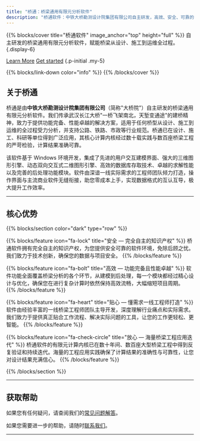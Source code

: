 ```yaml
---
title: "桥通：桥梁通用有限元分析软件"
description: "桥通软件：中铁大桥勘测设计院集团有限公司自主研发，高效、安全、可靠的桥梁全生命周期受力分析解决方案。"
---
```


{{% blocks/cover title="桥通软件" image_anchor="top" height="full" %}}
自主研发的桥梁通用有限元分析软件，赋能桥梁从设计、施工到运维全过程。
{.display-6}

<a class="btn btn-lg btn-primary me-3" href="about/">Learn More</a>
<a class="btn btn-lg btn-secondary" href="docs/get-started/">Get started</a>
{.p-initial .my-5}

{{% blocks/link-down color="info" %}}
{{% /blocks/cover %}}

## 关于桥通

桥通是由**中铁大桥勘测设计院集团有限公司**（简称"大桥院"）自主研发的桥梁通用有限元分析软件。我们传承武汉长江大桥"一桥飞架南北，天堑变通途"的建桥精神，致力于提供功能完备、性能卓越的解决方案，适用于任何桥型从设计、施工到运维的全过程受力分析，并支持公路、铁路、市政等行业规范。桥通已在设计、施工、科研等单位得到广泛应用，其核心计算内核经过数十载实践与数百座桥梁工程的严苛检验，计算结果准确可靠。

该软件基于 Windows 环境开发，集成了先进的用户交互建模界面、强大的三维图形引擎、动态双向交互式二维图形引擎、高效的数据库存取技术、卓越的求解性能以及完善的后处理功能模块。软件由深谙一线实际需求的工程师团队倾力打造，操作界面与主流商业软件无缝衔接，助您零成本上手，实现数据格式的互认互导，极大提升工作效率。

---

## 核心优势

{{% blocks/section color="dark" type="row" %}}

{{% blocks/feature icon="fa-lock" title="安全 — 完全自主的知识产权" %}}
桥通软件拥有完全自主的知识产权，为您提供安全可靠的软件环境，免除后顾之忧。我们致力于技术创新，确保您的数据与项目安全。
{{% /blocks/feature %}}

{{% blocks/feature icon="fa-bolt" title="高效 — 功能完备且性能卓越" %}}
软件功能全面覆盖桥梁分析的各个环节，从建模到后处理，每一个模块都经过精心设计与优化，确保您在进行复杂计算时依然保持高效流畅，大幅缩短项目周期。
{{% /blocks/feature %}}

{{% blocks/feature icon="fa-heart" title="贴心 — 懂需求一线工程师打造" %}}
软件由经验丰富的一线桥梁工程师团队主导开发，深度理解行业痛点和实际需求。我们致力于提供真正贴合工作流程、解决实际问题的工具，让您的工作更轻松、更智能。
{{% /blocks/feature %}}

{{% blocks/feature icon="fa-check-circle" title="放心 — 海量桥梁工程应用迭代" %}}
桥通软件的有限元计算内核已在数十年间、数百座大型桥梁工程中得到反复验证和持续迭代。海量的工程应用实践确保了计算结果的准确性与可靠性，让您对设计结果充满信心。
{{% /blocks/feature %}}

{{% /blocks/section %}}

---

## 获取帮助

如果您有任何疑问，请查阅我们的[常见问题解答](docs/faq)。

如果您需要进一步的帮助，请随时[联系我们](docs/contact)。

---
